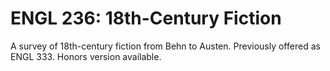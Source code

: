 # ENGL 236: 18th-Century Fiction

A survey of 18th-century fiction from Behn to Austen. Previously offered as ENGL 333. Honors version available.